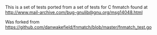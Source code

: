 This is a set of tests ported from a set of tests for C fnmatch
found at http://www.mail-archive.com/bug-gnulib@gnu.org/msg14048.html

Was forked from https://github.com/danwakefield/fnmatch/blob/master/fnmatch_test.go
